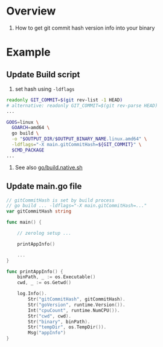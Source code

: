 # Overview
1. How to get git commit hash version info into your binary


# Example

## Update Build script
1. set hash using `-ldflags`
```bash
readonly GIT_COMMIT=$(git rev-list -1 HEAD)
# alternative: readonly GIT_COMMIT=$(git rev-parse HEAD)
...

GOOS=linux \
  GOARCH=amd64 \
  go build \
  -o "$OUTPUT_DIR/$OUTPUT_BINARY_NAME.linux.amd64" \
  -ldflags="-X main.gitCommitHash=${GIT_COMMIT}" \
  $CMD_PACKAGE
...
```
1. See also [go/build.native.sh](../bash/examples/go/build.native.sh)

## Update main.go file
```go
// gitCommitHash is set by build process
// go build ... -ldflags="-X main.gitCommitHash=..."
var gitCommitHash string

func main() {

    // zerolog setup ...

    printAppInfo()

    ...
}

func printAppInfo() {
	binPath, _ := os.Executable()
	cwd, _ := os.Getwd()

	log.Info().
		Str("gitCommitHash", gitCommitHash).
		Str("goVersion", runtime.Version()).
		Int("cpuCount", runtime.NumCPU()).
		Str("cwd", cwd).
		Str("binary", binPath).
		Str("tempDir", os.TempDir()).
		Msg("appInfo")
}
```
